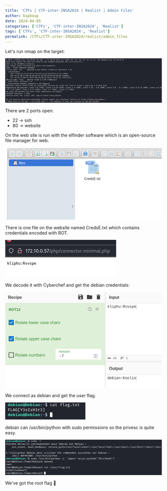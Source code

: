 ```yaml
---
title: 'CTFs | CTF-inter-INSA2024 | Realist | Admin Files'
author: bipboup
date: 2024-04-05
categories: ['CTFs', 'CTF-inter-INSA2024', 'Realist']
tags: ['CTFs', 'CTF-inter-INSA2024', 'Realist']
permalink: /CTFs/CTF-inter-INSA2024/realist/admin_files
---
```


Let's run nmap on the target:

![nmap](/assets/img/CTFs/CTF-inter-INSA2024/realist/admin_files/nmap.png)

There are 2 ports open:
* 22 -> ssh
* 80 -> website

On the web site is run with the elfinder software which is an open-source file manager for web.

![elfinder](/assets/img/CTFs/CTF-inter-INSA2024/realist/admin_files/elfinder.png)

There is one file on the website named CredsE.txt which contains credentials encoded with ROT.

![creds_rot](/assets/img/CTFs/CTF-inter-INSA2024/realist/admin_files/creds_rot.png)

We decode it with Cyberchef and get the debian credentials:

![cyberchef](/assets/img/CTFs/CTF-inter-INSA2024/realist/admin_files/cyberchef.png)

We connect as debian and get the user flag.

![user_flag](/assets/img/CTFs/CTF-inter-INSA2024/realist/admin_files/user_flag.png)


debian can /usr/bin/python with sudo permissions so the privesc is quite easy.

![root_flag](/assets/img/CTFs/CTF-inter-INSA2024/realist/admin_files/root_flag.png)

We've got the root flag 🎉
